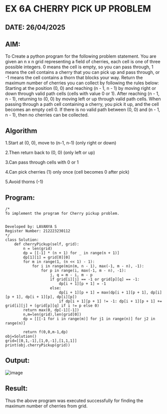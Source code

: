# EX 6A CHERRY PICK UP PROBLEM
## DATE: 26/04/2025
## AIM:
To Create a python program for the following problem statement.
You are given an n x n grid representing a field of cherries, each cell is one of three possible integers.
0	means the cell is empty, so you can pass through,
1	means the cell contains a cherry that you can pick up and pass through, or
-1 means the cell contains a thorn that blocks your way.
Return the maximum number of cherries you can collect by following the rules below:
Starting at the position (0, 0) and reaching (n - 1, n - 1) by moving right or down through valid path cells (cells with value 0 or 1).
After reaching (n - 1, n - 1), returning to (0, 0) by moving left or up through valid path cells.
When passing through a path cell containing a cherry, you pick it up, and the cell becomes an empty cell 0. If there is no valid path between (0, 0) and (n - 1, n - 1), then no cherries can be collected.



## Algorithm
1.Start at (0, 0), move to (n-1, n-1) (only right or down)

2.Then return back to (0, 0) (only left or up)

3.Can pass through cells with 0 or 1

4.Can pick cherries (1) only once (cell becomes 0 after pick)

5.Avoid thorns (-1) 
  

## Program:
```
/*
To implement the program for Cherry pickup problem.


Developed by: LAVANYA S
Register Number: 212223230112
*/
class Solution:
    def cherryPickup(self, grid):
        n = len(grid)
        dp = [[-1] * (n + 1) for _ in range(n + 1)]
        dp[1][1] = grid[0][0]
        for m in range(1, (n << 1) - 1):
            for i in range(min(m, n - 1), max(-1, m - n), -1):
                for p in range(i, max(-1, m - n), -1):
                    j, q = m - i, m - p
                    if grid[i][j] == -1 or grid[p][q] == -1:
                        dp[i + 1][p + 1] = -1
                    else:
                        dp[i + 1][p + 1] = max(dp[i + 1][p + 1], dp[i][p + 1], dp[i + 1][p], dp[i][p])
                        if dp[i + 1][p + 1] != -1: dp[i + 1][p + 1] += grid[i][j] + (grid[p][q] if i != p else 0)
        return max(0, dp[-1][-1])
        n,m=len(grid),len(grid[0])
        dp = [[[-1 for i in range(m)] for j1 in range(n)] for j2 in range(n)]

        return f(0,0,m-1,dp)
obj=Solution()
grid=[[0,1,-1],[1,0,-1],[1,1,1]]        
print(obj.cherryPickup(grid))
```

## Output:

![image](https://github.com/user-attachments/assets/47ab9b03-0590-4e26-ae19-cc7ddfaf617b)


## Result:
Thus the above program was executed successfully for finding the maximum number of cherries from grid.
